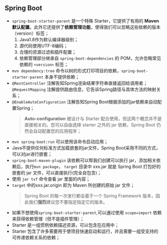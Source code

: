## Spring Boot

- `spring-boot-starter-parent` 是一个特殊 Starter，它提供了有用的 **Maven 默认配置**。此外它还提供了**依赖管理功能**，使得我们可以忽略这些依赖的版本（version）标签；
  1. Java1.8作为默认编译器级别；
  2. 源代码使用UTF-8编码；
  3. 合理的资源过滤和插件配置；
  4. 依赖管理部分继承自 `spring-boot-dependencies` 的 POM，允许忽略常见依赖的 `<version>` 标签；
- `mvn dependency:tree` 命令以树的形式打印项目的依赖，`spring-boot-starter-parent` 本身不提供依赖；
- `@RestController` 注解告知Spring渲染结果字符串直接返回给调用者； `@RequestMapping` 注解提供路由信息，它告诉Spring路径与具体方法的映射关系；
- `@EnableAutoConfiguration` 注解告知Spring Boot根据添加的jar依赖来自动配置Spring；
  > **Auto-configuration** 被设计与 Starter 配合使用，但这两个概念并不是直接相关的。您可以自由选择 starter 之外的 jar 依赖，Spring Boot 仍然会自动配置您的应用程序；
- `mvn spring-boot:run` 可以使用该命令启动应用；
- Java不提供任何标准方式加载嵌套的jar文件，Spring Boot采用不同的方式，可以对jar进行嵌套；
- `spring-boot-maven-plugin` 该依赖可以帮我们创建可以执行 jar，添加相关依赖后，执行`mvn package`， `target` 目录中 xxx.jar 就是 Spring Boot 打包好的嵌套的 jar 文件，可以直接执行(完全自包含)；
- 使用 `jar tvf` 命令查看 jar 里面的内容；
- `target` 中的xxx.jar.origin 即为 Maven 所创建的原始 jar 文件；
  > Spring Boot 的每一次发行都会基于一个 Spring Framework 版本，因此我们**强烈**建议您不要指定指定它的版本。
- 如果不想使用`spring-boot-starter-parent`,可以通过使用 `scope=import` 依赖来获得依赖管理（但不是插件管理）；
- Starter 是一组惯例依赖描述资源，可以包含在应用中；
- Starter 包含了许多需要用于使项目快速启动和运行，并且需要一组受支持的可传递依赖关系的依赖；
